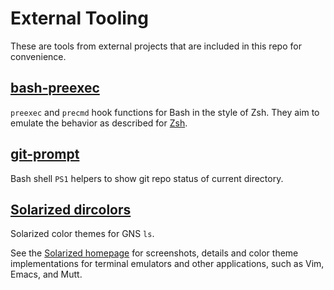 # External Tooling

These are tools from external projects that are included in this repo for convenience.

## [bash-preexec](https://github.com/rcaloras/bash-preexec)

`preexec` and `precmd` hook functions for Bash in the style of Zsh. They aim to emulate the behavior as described for [Zsh](http://zsh.sourceforge.net/Doc/Release/Functions.html#Hook-Functions).

## [git-prompt](https://github.com/git/git/blob/master/contrib/completion/git-prompt.sh)

Bash shell `PS1` helpers to show git repo status of current directory.

## [Solarized dircolors](https://github.com/seebi/dircolors-solarized)

Solarized color themes for GNS `ls`.

See the [Solarized homepage](http://ethanschoonover.com/solarized) for screenshots, details and color theme implementations for terminal emulators and other applications, such as Vim, Emacs, and Mutt.
